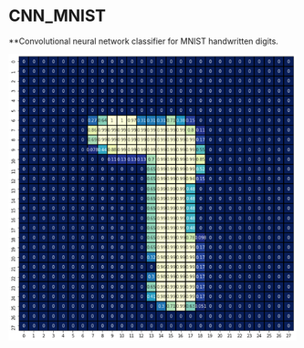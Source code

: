 # CNN_MNIST
**Convolutional neural network classifier for MNIST handwritten digits.

![](/Project_Image.png)
